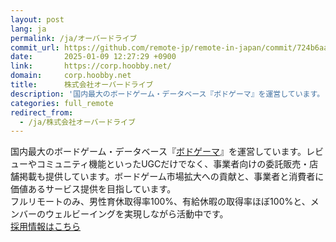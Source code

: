 ```yaml
---
layout: post
lang: ja
permalink: /ja/オーバードライブ
commit_url: https://github.com/remote-jp/remote-in-japan/commit/724b6aaa25177eb1c05beb01d6b70e7cccf3c6d6
date:       2025-01-09 12:27:29 +0900
link:       https://corp.hoobby.net/
domain:     corp.hoobby.net
title:      株式会社オーバードライブ
description: '国内最大のボードゲーム・データベース『ボドゲーマ』を運営しています。レビューやコミュニティ機能といったUGCだけでなく、事業者向けの委託販売・店舗掲載も提供しています。ボードゲーム市場拡大への貢献と、事業者と消費者に価値あるサービス提供を目指しています。 フルリモートのみ、男性育休取得率100%、有給休暇の取得率ほぼ100%と、メンバーのウェルビーイングを実現しながら活動中です。 採用情報はこちら'
categories: full_remote
redirect_from:
  - /ja/株式会社オーバードライブ
---
```


<p>国内最大のボードゲーム・データベース『<a href="https://bodoge.hoobby.net/">ボドゲーマ</a>』を運営しています。レビューやコミュニティ機能といったUGCだけでなく、事業者向けの委託販売・店舗掲載も提供しています。ボードゲーム市場拡大への貢献と、事業者と消費者に価値あるサービス提供を目指しています。<br />フルリモートのみ、男性育休取得率100%、有給休暇の取得率ほぼ100%と、メンバーのウェルビーイングを実現しながら活動中です。<br /><a href="https://findy-code.io/companies/1581/jobs">採用情報はこちら</a></p>

